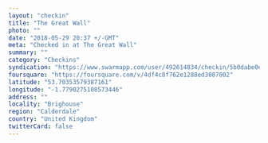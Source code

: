 ```yaml
---
layout: "checkin"
title: "The Great Wall"
photo: ""
date: "2018-05-29 20:37 +/-GMT"
meta: "Checked in at The Great Wall"
summary: ""
category: "Checkins"
syndication: "https://www.swarmapp.com/user/492614834/checkin/5b0dabe0e17910002cd1995c"
foursquare: "https://foursquare.com/v/4df4c8f762e1288ed3087002"
latitude: "53.70353579387161"
longitude: "-1.7790275108573446"
address: ""
locality: "Brighouse"
region: "Calderdale"
country: "United Kingdom"
twitterCard: false
---
```


